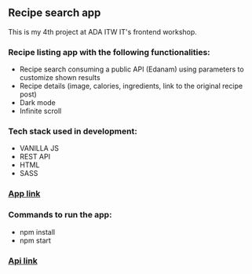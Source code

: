 ## Recipe search app

 This is my 4th project at ADA ITW IT's frontend workshop.

### Recipe listing app with the following functionalities:

- Recipe search consuming a public API (Edanam) using parameters to customize shown results
- Recipe details (image, calories, ingredients, link to the original recipe post)
- Dark mode
- Infinite scroll

### Tech stack used in development:
- VANILLA JS
- REST API
- HTML
- SASS

### [App link](https://rociodure12.github.io/search-recipes/)

### Commands to run the app:
- npm install
- npm start

### [Api link](https://www.edamam.com/)